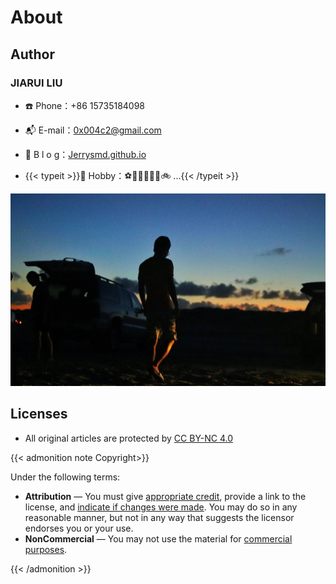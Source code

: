 # About


## Author

### JIARUI LIU

+ ☎️ Phone：+86 15735184098

+ 📬 E-mail：0x004c2@gmail.com

+ 📖 B l o g：[Jerrysmd.github.io](https://jerrysmd.github.io)

+ {{< typeit >}}🏀 Hobby：⚽📸🏓🎹📱📖🚲 ...{{< /typeit >}}

  

![the United States](/posts/picture/20191011083753_IMG_2610-01.jfif "Corpus Christi, Texas")

## Licenses

+ All original articles are protected by [CC BY-NC 4.0](https://creativecommons.org/licenses/by-nc/4.0/)

{{< admonition note Copyright>}}

Under the following terms:

+ **Attribution** — You must give [appropriate credit](https://creativecommons.org/licenses/by-nc/4.0/#), provide a link to the license, and [indicate if changes were made](https://creativecommons.org/licenses/by-nc/4.0/#). You may do so in any reasonable manner, but not in any way that suggests the licensor endorses you or your use.
+ **NonCommercial** — You may not use the material for [commercial purposes](https://creativecommons.org/licenses/by-nc/4.0/#).

{{< /admonition >}}

